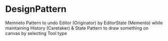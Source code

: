 # DesignPattern

Memneto Pattern to undo Editor (Originator) by EditorState (Memento) while maintaining History (Caretaker)
& State Pattern to draw something on canvas by selecting Tool type

